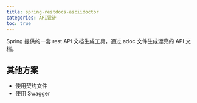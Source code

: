 ```yaml
---
title: spring-restdocs-asciidoctor
categories: API设计
toc: true
---
```


Spring 提供的一套 rest API 文档生成工具，通过 adoc 文件生成漂亮的 API 文档。


## 其他方案

- 使用契约文件
- 使用 Swagger
